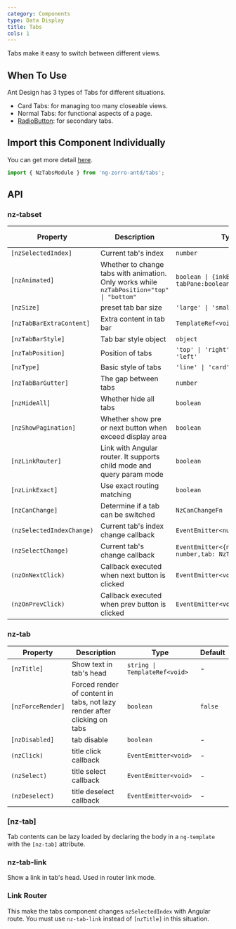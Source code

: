 ```yaml
---
category: Components
type: Data Display
title: Tabs
cols: 1
---
```


Tabs make it easy to switch between different views.

## When To Use

Ant Design has 3 types of Tabs for different situations.

- Card Tabs: for managing too many closeable views.
- Normal Tabs: for functional aspects of a page.
- [RadioButton](/components/radio/en/#components-radio-demo-radiobutton): for secondary tabs.

## Import this Component Individually

You can get more detail [here](/docs/getting-started/en#import-a-component-individually).

```ts
import { NzTabsModule } from 'ng-zorro-antd/tabs';
```

## API

### nz-tabset

| Property | Description | Type | Default | Global Config |
| -------- | ----------- | ---- | ------- | ------------- |
| `[nzSelectedIndex]` | Current tab's index | `number` | - |
| `[nzAnimated]` | Whether to change tabs with animation. Only works while `nzTabPosition="top" \| "bottom"` | `boolean \| {inkBar:boolean, tabPane:boolean}` | `true`, `false` when `type="card"` | ✅ |
| `[nzSize]` | preset tab bar size | `'large' \| 'small' \| 'default'` | `'default'` | ✅ |
| `[nzTabBarExtraContent]` | Extra content in tab bar | `TemplateRef<void>` | - |
| `[nzTabBarStyle]` | Tab bar style object | `object` | - |
| `[nzTabPosition]` | Position of tabs | `'top' \| 'right' \| 'bottom' \| 'left'` | `'top'` | |
| `[nzType]` | Basic style of tabs | `'line' \| 'card'` | `'line'` | ✅ |
| `[nzTabBarGutter]` | The gap between tabs | `number` | - | ✅ |
| `[nzHideAll]` | Whether hide all tabs | `boolean` | `false` |
| `[nzShowPagination]` | Whether show pre or next button when exceed display area | `boolean` | `true` | ✅ |
| `[nzLinkRouter]` | Link with Angular router. It supports child mode and query param mode | `boolean` | `false` ||
| `[nzLinkExact]` | Use exact routing matching | `boolean` | `true` |
| `[nzCanChange]` | Determine if a tab can be switched | `NzCanChangeFn` | - |
| `(nzSelectedIndexChange)` | Current tab's index change callback | `EventEmitter<number>` | - |
| `(nzSelectChange)` | Current tab's change callback | `EventEmitter<{nzSelectedIndex: number,tab: NzTabComponent}>` | - |
| `(nzOnNextClick)` | Callback executed when next button is clicked | `EventEmitter<void>` | - |
| `(nzOnPrevClick)` | Callback executed when prev button is clicked | `EventEmitter<void>` | - |

### nz-tab

| Property | Description | Type | Default |
| -------- | ----------- | ---- | ------- |
| `[nzTitle]` | Show text in tab's head | `string \| TemplateRef<void>` | - |
| `[nzForceRender]` | Forced render of content in tabs, not lazy render after clicking on tabs | `boolean` | `false` |
| `[nzDisabled]` | tab disable | `boolean` | - |
| `(nzClick)` | title click callback | `EventEmitter<void>` | - |
| `(nzSelect)` | title select callback | `EventEmitter<void>` | - |
| `(nzDeselect)` | title deselect callback | `EventEmitter<void>` | - |

### [nz-tab]

Tab contents can be lazy loaded by declaring the body in a `ng-template` with the `[nz-tab]` attribute.

### nz-tab-link

Show a link in tab's head. Used in router link mode.

### Link Router

This make the tabs component changes `nzSelectedIndex` with Angular route. You must use `nz-tab-link` instead of `[nzTitle]` in this situation.

